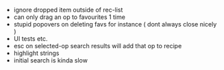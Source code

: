 - ignore dropped item outside of rec-list
- can only drag an op to favourites 1 time
- stupid popovers on deleting favs for instance ( dont always close nicely )
- UI tests etc.
- esc on selected-op search results will add that op to recipe
- highlight strings
- initial search is kinda slow

